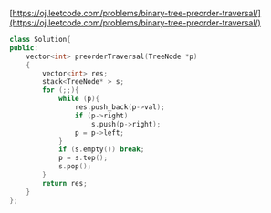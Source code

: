 [https://oj.leetcode.com/problems/binary-tree-preorder-traversal/](https://oj.leetcode.com/problems/binary-tree-preorder-traversal/)

``` cpp
class Solution{
public:
	vector<int> preorderTraversal(TreeNode *p)
	{
		vector<int> res;
		stack<TreeNode* > s;
		for (;;){
			while (p){
				res.push_back(p->val);
				if (p->right)
					s.push(p->right);
				p = p->left;
			}
			if (s.empty()) break;
			p = s.top();
			s.pop();
		}
		return res;
	}
};

```
